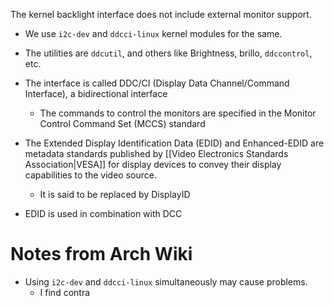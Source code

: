 The kernel backlight interface does not include external monitor support.

- We use `i2c-dev` and `ddcci-linux` kernel modules for the same.

- The utilities are `ddcutil`, and others like Brightness, brillo, `ddccontrol`, etc.

- The interface is called DDC/CI (Display Data Channel/Command Interface), a bidirectional interface
	- The commands to control the monitors are specified in the Monitor Control Command Set (MCCS) standard

- The Extended Display Identification Data (EDID) and Enhanced-EDID are metadata standards published by [[Video Electronics Standards Association|VESA]] for display devices to convey their display capabilities to the video source.
	- It is said to be replaced by DisplayID

- EDID is used in combination with DCC
# Notes from Arch Wiki
- Using `i2c-dev` and `ddcci-linux` simultaneously may cause problems.
	- I find contra